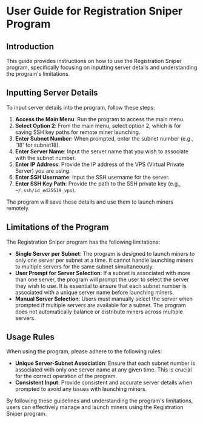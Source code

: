 # User Guide for Registration Sniper Program

## Introduction
This guide provides instructions on how to use the Registration Sniper program, specifically focusing on inputting server details and understanding the program's limitations.

## Inputting Server Details
To input server details into the program, follow these steps:

1. **Access the Main Menu**: Run the program to access the main menu.
2. **Select Option 2**: From the main menu, select option 2, which is for saving SSH key paths for remote miner launching.
3. **Enter Subnet Number**: When prompted, enter the subnet number (e.g., '18' for subnet18).
4. **Enter Server Name**: Input the server name that you wish to associate with the subnet number.
5. **Enter IP Address**: Provide the IP address of the VPS (Virtual Private Server) you are using.
6. **Enter SSH Username**: Input the SSH username for the server.
7. **Enter SSH Key Path**: Provide the path to the SSH private key (e.g., `~/.ssh/id_ed25519_vps`).

The program will save these details and use them to launch miners remotely.

## Limitations of the Program
The Registration Sniper program has the following limitations:

- **Single Server per Subnet**: The program is designed to launch miners to only one server per subnet at a time. It cannot handle launching miners to multiple servers for the same subnet simultaneously.
- **User Prompt for Server Selection**: If a subnet is associated with more than one server, the program will prompt the user to select the server they wish to use. It is essential to ensure that each subnet number is associated with a unique server name before launching miners.
- **Manual Server Selection**: Users must manually select the server when prompted if multiple servers are available for a subnet. The program does not automatically balance or distribute miners across multiple servers.

## Usage Rules
When using the program, please adhere to the following rules:

- **Unique Server-Subnet Association**: Ensure that each subnet number is associated with only one server name at any given time. This is crucial for the correct operation of the program.
- **Consistent Input**: Provide consistent and accurate server details when prompted to avoid any issues with launching miners.

By following these guidelines and understanding the program's limitations, users can effectively manage and launch miners using the Registration Sniper program.